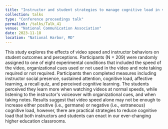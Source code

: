 ```yaml
---
title: "Instructor and student strategies to manage cognitive load in viewing sped up lecture content: The influence on perceptions and outcomes"
collection: talks
type: "Conference proceedings talk"
permalink: /talks/Talk_41
venue: "National Communication Association"
date: 2023-11-18
location: "National Harbor, MD"
---
```


This study explores the effects of video speed and instructor behaviors on student outcomes and perceptions. Participants (N = 209) were randomly assigned to one of eight experimental conditions that included the speed of the video, organizational cues used or not used in the video and note taking required or not required.  Participants then completed measures including instructor social presence, sustained attention, cognitive load, affective learning, a recall quiz, and perceived cognitive learning. The students perceived they learn more when watching videos at normal speeds, while listening to the instructor's voiceover with organizational cues, and when taking notes. Results suggest that video speed alone may not be enough to increase either positive (i.e., germane) or negative (i.e., extraneous) cognitive load, however, there are practical strategies to reduce cognitive load that both instructors and students can enact in our ever-changing higher education classrooms.